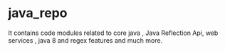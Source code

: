 java_repo
=========

It contains code modules related to core java , Java Reflection Api,  web services , java 8 and regex features and much more.
